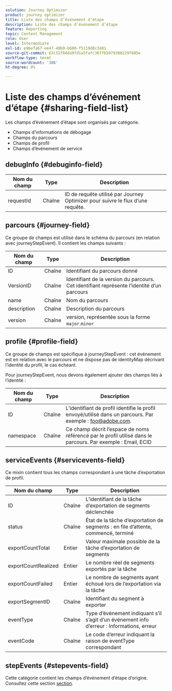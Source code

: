 ```yaml
---
solution: Journey Optimizer
product: journey optimizer
title: Liste des champs d’événement d’étape
description: Liste des champs d’événement d’étape
feature: Reporting
topic: Content Management
role: User
level: Intermediate
exl-id: e96efa67-ee47-40b9-b680-f5119d8c3481
source-git-commit: 63c52f04da9fd1a5fafc36ffb5079380229f885e
workflow-type: tm+mt
source-wordcount: '306'
ht-degree: 0%

---
```


# Liste des champs d’événement d’étape {#sharing-field-list}

Les champs d’événement d’étape sont organisés par catégorie.

* Champs d’informations de débogage
* Champs du parcours
* Champs de profil
* Champs d’événement de service

## debugInfo {#debuginfo-field}

| Nom du champ | Type | Description |
|---|---|------------|
| requestId | Chaîne | ID de requête utilisé par Journey Optimizer pour suivre le flux d’une requête. |

## parcours {#journey-field}

Ce groupe de champs est utilisé dans le schéma du parcours (en relation avec journeyStepEvent). Il contient les champs suivants :

| Nom du champ | Type | Description |
|---|---|------------|
| ID | Chaîne | Identifiant du parcours donné |
| VersionID | Chaîne | Identifiant de la version du parcours. Cet identifiant représente l’identité d’un parcours |
| name | Chaîne | Nom du parcours |
| description | Chaîne | Description du parcours |
| version | Chaîne | version, représentée sous la forme `major`.`minor` |

## profile {#profile-field}

Ce groupe de champs est spécifique à journeyStepEvent : cet événement est en relation avec le parcours et ne dispose pas de identityMap décrivant l’identité du profil, le cas échéant.

Pour journeyStepEvent, nous devons également ajouter des champs liés à l’identité :

| Nom du champ | Type | Description |
|---|---|------------|
| ID | Chaîne | L’identifiant de profil identifie le profil envoyé/utilisé dans un parcours. Par exemple : foo@adobe.com. |
| namespace | Chaîne | Ce champ décrit l’espace de noms référencé par le profil utilisé dans le parcours. Par exemple : Email, ECID |

## serviceEvents {#servicevents-field}

Ce mixin contient tous les champs correspondant à une tâche d’exportation de profil.

| Nom du champ | Type | Description |
|---|---|------------|
| ID | Chaîne | L’identifiant de la tâche d’exportation de segments déclenchée |
| status | Chaîne | État de la tâche d’exportation de segments : en file d’attente, commencé, terminé |
| exportCountTotal | Entier | Valeur maximale possible de la tâche d’exportation de segments |
| exportCountRealized | Entier | Le nombre réel de segments exportés par la tâche |
| exportCountFailed | Entier | Le nombre de segments ayant échoué lors de l’exportation via la tâche |
| exportSegmentID | Chaîne | Identifiant du segment à exporter |
| eventType | Chaîne | Type d’événement indiquant s’il s’agit d’un événement info d’erreur : Informations, erreur |
| eventCode | Chaîne | Le code d’erreur indiquant la raison de eventType correspondant |

## stepEvents {#stepevents-field}

Cette catégorie contient les champs d’événement d’étape d’origine. Consultez cette section [section](../reports/sharing-legacy-fields.md).
